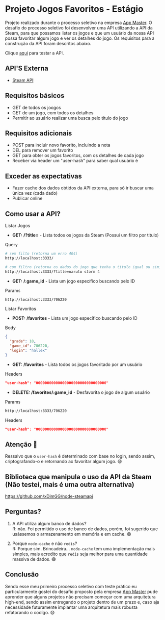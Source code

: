 # Projeto Jogos Favoritos - Estágio

Projeto realizado durante o processo seletivo na empresa [App Master](https://appmasters.io).
O desafio do processo seletivo foi desenvolver uma API utilizando a API da Steam, para que possamos listar os jogos
e que um usuário da nossa API possa favoritar algum jogo e ver os detalhes do jogo.
Os requisitos para a construção da API foram descritos abaixo.

Clique [aqui](https://jogos-favoritos-estagio.herokuapp.com) para testar a API.

## API'S Externa

- [Steam API](https://partner.steamgames.com/doc/home)

## Requisitos básicos

- GET de todos os joogos
- GET de um jogo, com todos os detalhes
- Permitir ao usuário realizar uma busca pelo titulo do jogo

## Requisitos adicionais

- POST para incluir novo favorito, incluindo a nota
- DEL para remover um favorito
- GET para obter os jogos favoritos, com os detalhes de cada jogo
- Receber via header um "user-hash" para saber qual usuário é

## Exceder as expectativas

- Fazer cache dos dados obtidos da API externa, para só ir buscar uma única vez (cada dado)
- Publicar online

## Como usar a API?

Listar Jogos

- **GET: /?title=** - Lista todos os jogos da Steam (Possui um filtro por titulo)

Query

```bash
# sem filto (retorna um erro 404)
http://localhost:3333/

# com filtro (retorna os dados do jogo que tenha o titulo igual ou similar passado pelo parâmetro de query)
http://localhost:3333/?title=naruto storm 4
```

- **GET: /:game_id** - Lista um jogo específico buscando pelo ID

Params

```bash
http://localhost:3333/706220
```

Listar Favoritos

- **POST: /favorites** - Lista um jogo específico buscando pelo ID

Body

```json
{
  "grade": 10,
  "game_id": 706220,
  "login": "hallex"
}
```

- **GET: /favorites** - Lista todos os jogos favoritado por um usuário

Headers

```json
"user-hash": "00000000000000000000000000000000"
```

- **DELETE: /favorites/:game_id** - Desfavorita o jogo de algum usuário

Params

```bash
http://localhost:3333/706220
```

Headers

```json
"user-hash": "00000000000000000000000000000000"
```

## Atenção 📝

Ressalvo que o `user-hash` é determinado com base no login, sendo assim, criptografando-o e retornando ao favoritar algum jogo. 😄

## Biblioteca que manipula o uso da API da Steam (Não testei, mais é uma outra alternativa)

https://github.com/xDimGG/node-steamapi

## Perguntas?

1. A API utiliza algum banco de dados?  
   R: não. Foi permitido o uso de banco de dados, porém, foi sugerido que usássemos o armazenamento em memória e em cache. 😄

2. Porque `node-cache` e não `redis`?  
   R: Porque sim. Brincadeira... `node-cache` tem uma implementação mais simples, mais acredito que `redis` seja melhor para uma quantidade massiva de dados. 😄

## Conclusão

Sendo esse meu primeiro processo seletivo com teste prático eu particularmente gostei do desafio proposto pela empresa <a href="https://appmasters.io/">App Master</a> pude aprender que alguns projetos não precisam começar com uma arquitetura high-end, sendo assim entregando o projeto dentro de um prazo e, caso aja necessidade futuramente implantar uma arquitetura mais robusta refatorando o codígo. 😄

